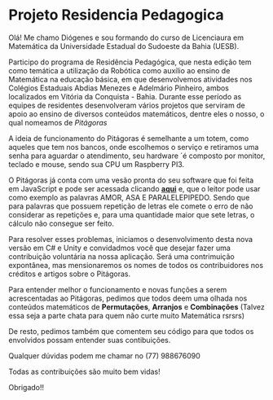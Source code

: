 # Projeto Residencia Pedagogica
 
Olá! Me chamo Diógenes e sou formando do curso de Licenciaura em Matemática da Universidade Estadual do Sudoeste da Bahia (UESB).

Participo do programa de Residência Pedagógica, que nesta edição tem como temática a utilização da Robótica como auxílio ao ensino de Matemática na educação básica, em que desenvolvemos atividades nos Colégios Estaduais Abdias Menezes e Adelmário Pinheiro, ambos localizados em Vitória da Conquista - Bahia. Durante esse período as equipes de residentes desenvolveram vários projetos que serviram de apoio ao ensino de diversos conteúdos matemáticos, dentre eles o nosso, o qual nomeamos de *Pitágoras*

A ideia de funcionamento do Pitágoras é semelhante a um totem, como aqueles que tem nos bancos, onde escolhemos o serviço e retiramos uma senha para aguardar o atendimento, seu hardware ´é composto por monitor, teclado e mouse, sendo sua CPU um Raspberry PI3.

O Pitágoras já conta com uma vesão pronta do seu software que foi feita em JavaScript e pode ser acessada clicando [**aqui**](https://facul-nine.vercel.app) e, que o leitor pode usar como exemplo as palavras AMOR, ASA E PARALELEPIPEDO. Sendo que para palavras que possuem repetição de letras ele comete o erro de não considerar as repetições e, para uma quantidade maior que sete letras, o cálculo não consegue ser feito.

Para resolver esses problemas, iniciamos o desenvolvimento desta nova versão em C# e Unity e convidadmos você que desejar fazer uma contribuição voluntária na nossa aplicação. Será uma contrimuição expontânea, mas mensionaremos os nomes de todos os contribuidores nos créditos e artigos sobre o Pitágoras.

Para entender melhor o funcionamento e novas funções a serem acrescentadas ao Pitágoras, pedimos que todos deem uma olhada nos conteúdos matemáticos de **Permutações**, **Arranjos** e **Combinações** (Talvez essa seja a parte chata para quem não curte muito Matemática rsrsrs)

De resto, pedimos também que comentem seu código para que todos os envolvidos possam entender suas contibuições.

Qualquer dúvidas podem me chamar no (77) 988676090

Todas as contribuições são muito bem vidas!

Obrigado!!

